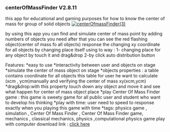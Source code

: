 ### centerOfMassFinder V2.8.11

this app for educational and gaming purposes for how to know the center of mass for group of solid objects 
[![centerOfmassFinder(3)](https://user-images.githubusercontent.com/78841476/169544771-67e7a589-f198-47f3-8acc-56c7c024778a.png)](https://play.google.com/store/apps/details?id=air.com.mz.atiani.CenterOfMassFinder)

by using this app you can find and simulate center of mass point by adding numbers of objects you need after that you can see the red flashing object(center of mass fo all objects) response the changing xy coordinate for all objects by changing place itself using to way : 1- changing place for any object by touch it and drag&drop
2-by click auto distribution button

Features:
*easy to use
*interactivity between user and objects on stage
*simulate the center of mass object on stage
*objects properties : a table contains coordinate for all objects this table for user he want to calculate (xcm , ycm)manually and verifying the center of mass xy(xcm,ycm)
*drag&drop:with this property touch down any object and move it and see what happen for center of mass object place
*play Center Of Mass Finder game : this game is sweety game for all public user and student who want to develop his thinking
*play with time: user need to speed to response exactly when you playing this game with time
*tags: physics game , simulation , Center Of Mass Finder , Center Of Mass Finder game, mechanics , classical mechanics, physics ,computational physics game
play with computer
download link : [click here](https://play.google.com/store/apps/details?id=air.com.mz.atiani.CenterOfMassFinder)
